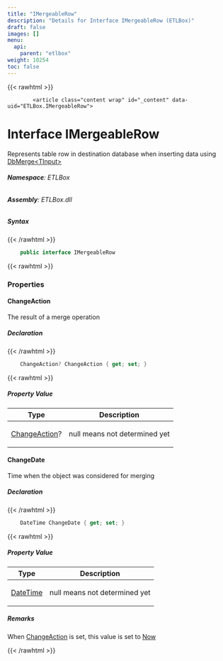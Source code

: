 ```yaml
---
title: "IMergeableRow"
description: "Details for Interface IMergeableRow (ETLBox)"
draft: false
images: []
menu:
  api:
    parent: "etlbox"
weight: 10254
toc: false
---
```


{{< rawhtml >}}

            <article class="content wrap" id="_content" data-uid="ETLBox.IMergeableRow">
  <h1 id="ETLBox_IMergeableRow" data-uid="ETLBox.IMergeableRow" class="text-break">Interface IMergeableRow
</h1>
  <div class="markdown level0 summary"><p>Represents table row in destination database when inserting data using <a class="xref" href="/api/etlbox.dataflow/dbmerge-1">DbMerge&lt;TInput&gt;</a></p>
</div>
  <div class="markdown level0 conceptual"></div>
<h6><strong>Namespace</strong>: ETLBox</h6>
  <h6><strong>Assembly</strong>: ETLBox.dll</h6>
  <h5 id="ETLBox_IMergeableRow_syntax">Syntax</h5>
{{< /rawhtml >}}

```C#
    public interface IMergeableRow
```

{{< rawhtml >}}
  <h3 id="properties">Properties
</h3>
  <a id="ETLBox_IMergeableRow_ChangeAction_" data-uid="ETLBox.IMergeableRow.ChangeAction*"></a>
  <h4 id="ETLBox_IMergeableRow_ChangeAction" data-uid="ETLBox.IMergeableRow.ChangeAction">ChangeAction</h4>
  <div class="markdown level1 summary"><p>The result of a merge operation</p>
</div>
  <div class="markdown level1 conceptual"></div>
  <h5 class="declaration">Declaration</h5>
{{< /rawhtml >}}

```C#
    ChangeAction? ChangeAction { get; set; }
```

{{< rawhtml >}}
  <h5 class="propertyValue">Property Value</h5>
  <table class="table table-bordered table-condensed">
    <thead>
      <tr>
        <th>Type</th>
        <th>Description</th>
      </tr>
    </thead>
    <tbody>
      <tr>
        <td><a class="xref" href="/api/etlbox/changeaction">ChangeAction</a>?</td>
        <td><p>null means not determined yet</p>
</td>
      </tr>
    </tbody>
  </table>
  <a id="ETLBox_IMergeableRow_ChangeDate_" data-uid="ETLBox.IMergeableRow.ChangeDate*"></a>
  <h4 id="ETLBox_IMergeableRow_ChangeDate" data-uid="ETLBox.IMergeableRow.ChangeDate">ChangeDate</h4>
  <div class="markdown level1 summary"><p>Time when the object was considered for merging</p>
</div>
  <div class="markdown level1 conceptual"></div>
  <h5 class="declaration">Declaration</h5>
{{< /rawhtml >}}

```C#
    DateTime ChangeDate { get; set; }
```

{{< rawhtml >}}
  <h5 class="propertyValue">Property Value</h5>
  <table class="table table-bordered table-condensed">
    <thead>
      <tr>
        <th>Type</th>
        <th>Description</th>
      </tr>
    </thead>
    <tbody>
      <tr>
        <td><a class="xref" href="https://learn.microsoft.com/dotnet/api/system.datetime">DateTime</a></td>
        <td><p>null means not determined yet</p>
</td>
      </tr>
    </tbody>
  </table>
  <h5 id="ETLBox_IMergeableRow_ChangeDate_remarks">Remarks</h5>
  <div class="markdown level1 remarks"><p>When <a class="xref" href="/api/etlbox/imergeablerow#ETLBox_IMergeableRow_ChangeAction">ChangeAction</a> is set, this value is set to <a class="xref" href="https://learn.microsoft.com/dotnet/api/system.datetime.now">Now</a></p>
</div>

{{< /rawhtml >}}
